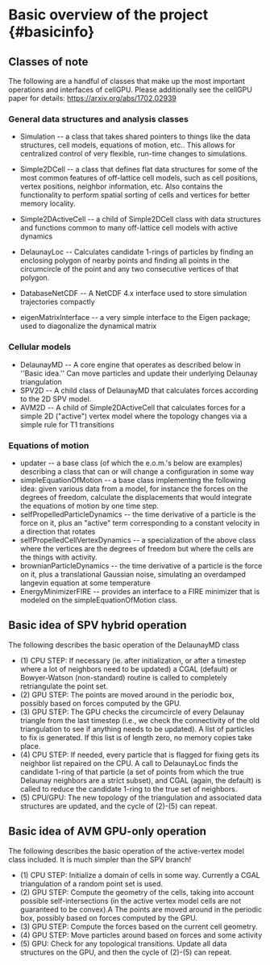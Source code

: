 # Basic overview of the project {#basicinfo}

## Classes of note

The following are a handful of classes that make up the most important operations and interfaces of cellGPU.
Please additionally see the cellGPU paper for details:
https://arxiv.org/abs/1702.02939

### General data structures and analysis classes

* Simulation -- a class that takes shared pointers to things like the data structures, cell models,
equations of motion, etc.. This allows for centralized control of very flexible, run-time
changes to simulations.

* Simple2DCell -- a class that defines flat data structures for some of the most common features of
off-lattice cell models, such as cell positions, vertex positions, neighbor information, etc. Also
contains the functionality to perform spatial sorting of cells and vertices for better memory locality.

* Simple2DActiveCell -- a child of Simple2DCell class with data structures and functions common to many
off-lattice cell models with active dynamics

* DelaunayLoc -- Calculates candidate 1-rings of particles by finding an enclosing polygon of nearby points
and finding all points in the circumcircle of the point and any two consecutive vertices of that polygon.

* DatabaseNetCDF -- A NetCDF 4.x interface used to store simulation trajectories compactly

* eigenMatrixInterface -- a very simple interface to the Eigen package; used to diagonalize the dynamical matrix 

### Cellular models

* DelaunayMD -- A core engine that operates as described below in ''Basic idea.'' Can move particles
and update their underlying Delaunay triangulation
* SPV2D -- A child class of DelaunayMD that calculates forces according to the 2D SPV model.
* AVM2D -- A child of Simple2DActiveCell that calculates forces for a simple 2D ("active") vertex model
where the topology changes via a simple rule for T1 transitions

### Equations of motion

* updater -- a base class (of which the e.o.m.'s below are examples) describing a class that can or will
change a configuration in some way
* simpleEquationOfMotion -- a base class implementing the following idea: given various data from a
model, for instance the forces on the degrees of freedom, calculate the displacements that would
integrate the equations of motion by one time step.
* selfPropelledParticleDynamics -- the time derivative of a particle is the force on it, plus an "active"
term corresponding to a constant velocity in a direction that rotates
* selfPropelledCellVertexDynamics -- a specialization of the above class where the vertices are the degrees
of freedom but where the cells are the things with activity.
* brownianParticleDynamics -- the time derivative of a particle is the force on it, plus a translational
Gaussian noise, simulating an overdamped langevin equation at some temperature
* EnergyMinimizerFIRE -- provides an interface to a FIRE minimizer that is modeled on the simpleEquationOfMotion
class.

## Basic idea of SPV hybrid operation

The following describes the basic operation of the DelaunayMD class
* (1) CPU STEP: If necessary (ie. after initialization, or after a timestep where a lot of neighbors
need to be updated) a CGAL (default) or Bowyer-Watson (non-standard) routine is called to completely
retriangulate the point set.
* (2) GPU STEP: The points are moved around in the periodic box, possibly based on forces computed
by the GPU.
* (3) GPU STEP: The GPU checks the circumcircle of every Delaunay triangle from the last timestep
(i.e., we check the connectivity of the old triangulation to see if anything needs to be updated).
A list of particles to fix is generated. If this list is of length zero, no memory copies take place.
* (4) CPU STEP: If needed, every particle that is flagged for fixing gets its neighbor list repaired
on the CPU. A call to DelaunayLoc finds the candidate 1-ring of that particle (a set of points from
which the true Delaunay neighbors are a strict subset), and CGAL (again, the default) is called to
reduce the candidate 1-ring to the true set of neighbors.
* (5) CPU/GPU: The new topology of the triangulation and associated data structures are updated, and
the cycle of (2)-(5) can repeat.

## Basic idea of AVM GPU-only operation

The following describes the basic operation of the active-vertex model class included. It is much
simpler than the SPV branch!
* (1) CPU STEP: Initialize a domain of cells in some way. Currently a CGAL triangulation of a random
point set is used.
* (2) GPU STEP: Compute the geometry of the cells, taking into account possible self-intersections
(in the active vertex model cells are not guaranteed to be convex).A
The points are moved around in the periodic box, possibly based on forces computed by the GPU.
* (3) GPU STEP: Compute the forces based on the current cell geometry.
* (4) GPU STEP: Move particles around based on forces and some activity
* (5) GPU: Check for any topological transitions. Update all data structures on the GPU, and then
the cycle of (2)-(5) can repeat.


